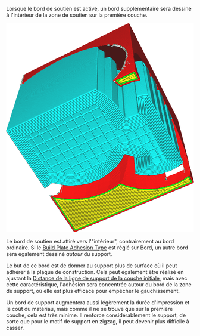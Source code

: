 Lorsque le bord de soutien est activé, un bord supplémentaire sera dessiné à l'intérieur de la zone de soutien sur la première couche.

![Le bord de support](../../../articles/images/support_brim_4mm.png)

Le bord de soutien est attiré vers l'"intérieur", contrairement au bord ordinaire. Si le [Build Plate Adhesion Type](../platform_adhesion/adhesion_type.md) est réglé sur Bord, un autre bord sera également dessiné *autour* du support.

Le but de ce bord est de donner au support plus de surface où il peut adhérer à la plaque de construction. Cela peut également être réalisé en ajustant la [Distance de la ligne de support de la couche initiale](support_initial_layer_line_distance.md), mais avec cette caractéristique, l'adhésion sera concentrée autour du bord de la zone de support, où elle est plus efficace pour empêcher le gauchissement.

Un bord de support augmentera aussi légèrement la durée d'impression et le coût du matériau, mais comme il ne se trouve que sur la première couche, cela est très minime. Il renforce considérablement le support, de sorte que pour le motif de support en zigzag, il peut devenir plus difficile à casser.
